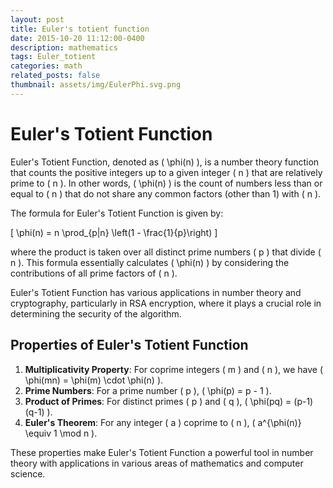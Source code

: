 ```yaml
---
layout: post
title: Euler's totient function
date: 2015-10-20 11:12:00-0400
description: mathematics 
tags: Euler_totient
categories: math
related_posts: false
thumbnail: assets/img/EulerPhi.svg.png
---
```

# Euler's Totient Function

Euler's Totient Function, denoted as \( \phi(n) \), is a number theory function that counts the positive integers up to a given integer \( n \) that are relatively prime to \( n \). In other words, \( \phi(n) \) is the count of numbers less than or equal to \( n \) that do not share any common factors (other than 1) with \( n \).

The formula for Euler's Totient Function is given by:

\[
\phi(n) = n \prod_{p|n} \left(1 - \frac{1}{p}\right)
\]

where the product is taken over all distinct prime numbers \( p \) that divide \( n \). This formula essentially calculates \( \phi(n) \) by considering the contributions of all prime factors of \( n \).

Euler's Totient Function has various applications in number theory and cryptography, particularly in RSA encryption, where it plays a crucial role in determining the security of the algorithm.

## Properties of Euler's Totient Function

1. **Multiplicativity Property**: For coprime integers \( m \) and \( n \), we have \( \phi(mn) = \phi(m) \cdot \phi(n) \).
2. **Prime Numbers**: For a prime number \( p \), \( \phi(p) = p - 1 \).
3. **Product of Primes**: For distinct primes \( p \) and \( q \), \( \phi(pq) = (p-1)(q-1) \).
4. **Euler's Theorem**: For any integer \( a \) coprime to \( n \), \( a^{\phi(n)} \equiv 1 \mod n \).

These properties make Euler's Totient Function a powerful tool in number theory with applications in various areas of mathematics and computer science.

